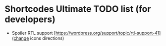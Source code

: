 Shortcodes Ultimate TODO list (for developers)
==============================================

* Spoiler RTL support [https://wordpress.org/support/topic/rtl-support-41](change icons directions)
